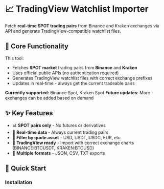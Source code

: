 # 📈 TradingView Watchlist Importer

Fetch **real-time SPOT trading pairs** from Binance and Kraken exchanges via API and generate TradingView-compatible watchlist files.

## 🎯 Core Functionality

This tool:
- Fetches **SPOT market** trading pairs from **Binance** and **Kraken**
- Uses official public APIs (no authentication required)
- Generates TradingView watchlist files with correct exchange prefixes
- Updates in real-time - always get the current tradeable pairs

**Currently supported:** Binance Spot, Kraken Spot
**Future updates:** More exchanges can be added based on demand

## ✨ Key Features

- 📊 **SPOT pairs only** - No futures or derivatives
- 🔄 **Real-time data** - Always current trading pairs
- 🎯 **Filter by quote asset** - USD, USDT, USDC, EUR, etc.
- 📁 **TradingView ready** - Import with correct exchange charts (BINANCE:BTCUSDT, KRAKEN:BTCUSD)
- 💾 **Multiple formats** - JSON, CSV, TXT exports

## 🚀 Quick Start

### Installation
```bash
